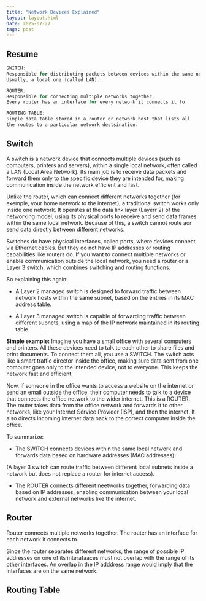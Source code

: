 ```yaml
---
title: "Network Devices Explained"
layout: layout.html
date: 2025-07-27
tags: post
---
```


## Resume
```c
SWITCH:
Responsible for distributing packets between devices within the same network.
Usually, a local one (called LAN).

ROUTER:
Responsible for connecting multiple networks together. 
Every router has an interface for every network it connects it to.

ROUTING TABLE:
Simple data table stored in a router or network host that lists all 
the routes to a particular network destsination.
```

## Switch
A switch is a network device that connects multiple devices (such as computers, printers and servers), within a single local network, often called a LAN (Local Area Network). Its main job is to receive data packets and forward them only to the specific device they are intended for, making communication inside the network efficient and fast.

Unlike the router, which can connect different networks together (for exemple, your home network to the internet), a traditional switch works only inside one network. It operates at the data link layer (Layerr 2) of the networking model, using its physical ports to receive and send data frames within the same local network. Because of this, a switch cannot route aor send data directly between different networks.

Switches do have physical interfaces, called ports, where devices connect via Ethernet cables. But they do not have IP addresses or routing capabilities like routers do. If you want to connect multiple networks or enable communication outside the local network, you need a router or a Layer 3 switch, which combines switching and routing functions.

So explaining this again:

- A Layer 2 managed switch is designed to forward traffic between network hosts within the same subnet, based on the entries in its MAC address table. 

- A Layer 3 managed switch is capable of forwarding traffic between different subnets, using a map of the IP network maintained in its routing table.

**Simple example:**
Imagine you have a small office with several computers and printers. All these devices need to talk to each other to share files and print documents. To connect them all, you use a SWITCH. The switch acts like a smart traffic director inside the office, making sure data sent from one computer goes only to the intended device, not to everyone. This keeps the network fast and efficient.

Now, if someone in the office wants to access a website on the internet or send an email outside the office, their computer needs to talk to a device that connects the office network to the wider internet. This is a ROUTER. The router takes data from the office network and forwards it to other networks, like your Internet Service Provider (ISP), and then the internet. It also directs incoming internet data back to the correct computer inside the office.

To summarize:
- The SWITCH connects devices within the same local network and forwards data based on hardware addresses (MAC addresses).

(A layer 3 switch can route traffic between different local subnets inside a network but does not replace a router for internet access).

- The ROUTER connects different neetworks together, forwarding data based on IP addresses, enabling communication between your local network and external networks like the internet.
 
## Router
Router connects multiple networks together. The router has an interface for each network it connects to.

Since the router separates different networks, the range of possible IP addresses on one of its interafaaces must not overlap with the range of its other interfaces. An overlap in the IP adddress range would imply that the interfaces are on the same network.

## Routing Table
